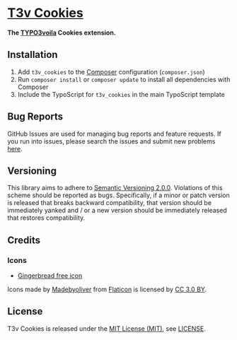 [T3v Cookies]
=============

**The [TYPO3voila] Cookies extension.**

Installation
------------

1. Add `t3v_cookies` to the [Composer] configuration (`composer.json`)
2. Run `composer install` or `composer update` to install all dependencies with Composer
3. Include the TypoScript for `t3v_cookies` in the main TypoScript template

Bug Reports
-----------

GitHub Issues are used for managing bug reports and feature requests. If you run into issues, please search the issues
and submit new problems [here].

Versioning
----------

This library aims to adhere to [Semantic Versioning 2.0.0]. Violations of this scheme should be reported as bugs.
Specifically, if a minor or patch version is released that breaks backward compatibility, that version should be
immediately yanked and / or a new version should be immediately released that restores compatibility.

Credits
-------

### Icons

* [Gingerbread free icon]

Icons made by [Madebyoliver] from [Flaticon] is licensed by [CC 3.0 BY].

License
-------

T3v Cookies is released under the [MIT License (MIT)], see [LICENSE].

[CC 3.0 BY]: http://creativecommons.org/licenses/by/3.0/ "Creative Commons BY 3.0"
[Composer]: https://getcomposer.org "Dependency Manager for PHP"
[Flaticon]: http://www.flaticon.com "Flaticon"
[Gingerbread free icon]: http://www.flaticon.com/free-icon/gingerbread_135616 "Gingerbread free icon"
[here]: https://github.com/t3v/t3v_cookies/issues "GitHub Issue Tracker"
[LICENSE]: https://raw.githubusercontent.com/t3v/t3v_cookies/master/LICENSE "License"
[Madebyoliver]: http://www.flaticon.com/authors/madebyoliver "Madebyoliver"
[MIT License (MIT)]: http://opensource.org/licenses/MIT "The MIT License (MIT)"
[Semantic Versioning 2.0.0]: http://semver.org "Semantic Versioning 2.0.0"
[T3v Cookies]: https://t3v.github.io/t3v_cookies/ "The TYPO3voila Cookies extension."
[TYPO3voila]: https://github.com/t3v "“UH LÁLÁ, TYPO3!”"